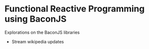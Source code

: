 # Functional Reactive Programming using BaconJS
Explorations on the BaconJS libraries

* Stream wikipedia updates
